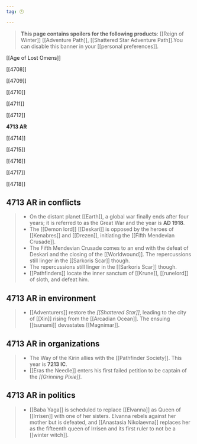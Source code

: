 ```yaml
---
tag: 🕛

---
```

>  **This page contains spoilers for the following products**: [[Reign of Winter]] [[Adventure Path]], [[Shattered Star Adventure Path]].You can disable this banner in your [[personal preferences]].



[[Age of Lost Omens]]


[[4708]]

[[4709]]

[[4710]]

[[4711]]

[[4712]]

**4713 AR**

[[4714]]

[[4715]]

[[4716]]

[[4717]]

[[4718]]



## 4713 AR in conflicts

>  - On the distant planet [[Earth]], a global war finally ends after four years; it is referred to as the Great War and the year is **AD 1918**.
>  - The [[Demon lord]] [[Deskari]] is opposed by the heroes of [[Kenabres]] and [[Drezen]], initiating the [[Fifth Mendevian Crusade]].
>  - The Fifth Mendevian Crusade comes to an end with the defeat of Deskari and the closing of the [[Worldwound]].
The repercussions still linger in the [[Sarkoris Scar]] though.
>  - The repercussions still linger in the [[Sarkoris Scar]] though.
>  - [[Pathfinders]] locate the inner sanctum of [[Krune]], [[runelord]] of sloth, and defeat him.


## 4713 AR in environment

>  - [[Adventurers]] restore the *[[Shattered Star]]*, leading to the city of [[Xin]] rising from the [[Arcadian Ocean]]. The ensuing [[tsunami]] devastates [[Magnimar]].


## 4713 AR in organizations

>  - The Way of the Kirin allies with the [[Pathfinder Society]]. This year is **7213 IC**.
>  - [[Eras the Needle]] enters his first failed petition to be captain of the *[[Grinning Pixie]]*.


## 4713 AR in politics

>  - [[Baba Yaga]] is scheduled to replace [[Elvanna]] as Queen of [[Irrisen]] with one of her sisters. Elvanna rebels against her mother but is defeated, and [[Anastasia Nikolaevna]] replaces her as the fifteenth queen of Irrisen and its first ruler to not be a [[winter witch]].






